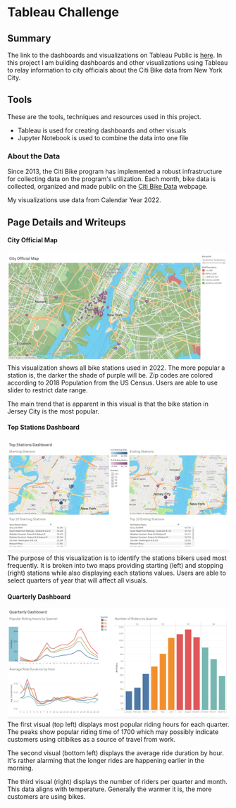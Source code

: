 # Tableau Challenge

## Summary

The link to the dashboards and visualizations on Tableau Public is [here](https://public.tableau.com/app/profile/charlie.freeman6874/viz/CitibikeProject_16759957100090/Story).
In this project I am building dashboards and other visualizations using Tableau to relay information to city officials about the Citi Bike data from New York City.

## Tools

These are the tools, techniques and resources used in this project.

* Tableau is used for creating dashboards and other visuals
* Jupyter Notebook is used to combine the data into one file

### About the Data

Since 2013, the Citi Bike program has implemented a robust infrastructure for collecting data on the program's utilization. Each month, bike data is collected, organized and made public on the [Citi Bike Data](https://www.citibikenyc.com/system-data) webpage.

My visualizations use data from Calendar Year 2022.

## Page Details and Writeups

#### City Official Map

![image](Images/city_official_map.jpg)
This visualization shows all bike stations used in 2022.  The more popular a station is, the darker the shade of purple will be.  Zip codes are colored according to 2018 Population from the US Census.  Users are able to use slider to restrict date range.

The main trend that is apparent in this visual is that the bike station in Jersey City is the most popular.

#### Top Stations Dashboard

![image](Images/top_stations.jpg)
The purpose of this visualization is to identify the stations bikers used most frequently.  It is broken into two maps providing starting (left) and stopping (right) stations while also displaying each stations values.  Users are able to select quarters of year that will affect all visuals.

#### Quarterly Dashboard

![image](Images/quarterly.jpg)
The first visual (top left) displays most popular riding hours for each quarter.  The peaks show popular riding time of 1700 which may possibly indicate customers using citibikes as a source of travel from work.

The second visual (bottom left) displays the average ride duration by hour.  It's rather alarming that the longer rides are happening earlier in the morning.

The third visual (right) displays the number of riders per quarter and month.  This data aligns with temperature.  Generally the warmer it is, the more customers are using bikes.